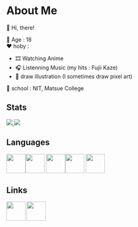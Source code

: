 # About Me
👋 Hi, there!

🚩 Age : 18  
❤ hoby :  
- 🎞 Watching Anime  
- 🎧 Listenning Music (my hits : Fujii Kaze)
- 🎨 draw illustration (I sometimes draw pixel art)

🏫 school : NIT, Matsue College


## Stats
<a href="https://github.com/anuraghazra/github-readme-stats">
  <img src="https://github-readme-stats.vercel.app/api?username=stonesaw&count_private=true&show_icons=true" />
</a>
<a href="https://github.com/anuraghazra/github-readme-stats">
  <img src="https://github-readme-stats.vercel.app/api/top-langs/?username=stonesaw&layout=compact" />
</a>


## Languages
<img src="https://img.icons8.com/dusk/64/000000/ruby-programming-language.png" height="50" /><img src="https://img.icons8.com/dusk/64/000000/python.png" height="50" />
<img src="https://img.icons8.com/dusk/64/000000/c-programming.png" height="50" /><img src="https://img.icons8.com/dusk/64/000000/html-5.png" height="50" />
<img src="https://img.icons8.com/dusk/64/000000/javascript.png" height="50" />

## Links
<a href="https://twitter.com/sou_0x0v">
<img align="left" src="https://img.icons8.com/cotton/64/000000/twitter.png" height="50" />
</a>

<a href="https://qiita.com/stonesaw">
<img src="https://img.icons8.com/cotton/64/000000/regular-document.png" height="50"/>
</a>
